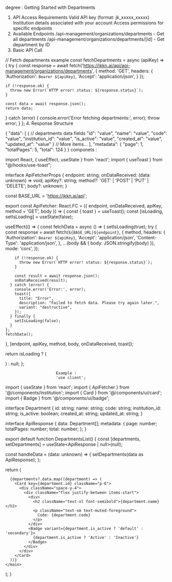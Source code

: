 degree :
Getting Started with Departments
1. API Access Requirements
Valid API key (format: jk_xxxxx_xxxxx)
Institution details associated with your account
Access permissions for specific endpoints
2. Available Endpoints
/api-management/organizations/departments - Get all departments
/api-management/organizations/departments/[id] - Get department by ID
3. Basic API Call

// Fetch departments example
const fetchDepartments = async (apiKey) => {
  try {
    const response = await fetch('https://jkkn.ai/api/api-management/organizations/departments', {
      method: 'GET',
      headers: {
        'Authorization': `Bearer ${apiKey}`,
        'Accept': 'application/json',
      }
    });
    
    if (!response.ok) {
      throw new Error(`HTTP error! status: ${response.status}`);
    }
    
    const data = await response.json();
    return data;
  } catch (error) {
    console.error('Error fetching departments:', error);
    throw error;
  }
};
4. Response Structure

{
  "data": [
    {
      // departments data fields
      "id": "value",
      "name": "value",
      "code": "value",
      "institution_id": "value",
      "is_active": "value",
      "created_at": "value",
      "updated_at": "value"
    }
    // More items...
  ],
  "metadata": {
    "page": 1,
    "totalPages": 5,
    "total": 124
  }
}
componets :

import React, { useEffect, useState } from 'react';
import { useToast } from "@/hooks/use-toast";

interface ApiFetcherProps {
  endpoint: string;
  onDataReceived: (data: unknown) => void;
  apiKey?: string;
  method?: 'GET' | 'POST' | 'PUT' | 'DELETE';
  body?: unknown;
}

const BASE_URL = 'https://jkkn.ai/api';

export const ApiFetcher: React.FC<ApiFetcherProps> = ({
  endpoint,
  onDataReceived,
  apiKey,
  method = 'GET',
  body
}) => {
  const { toast } = useToast();
  const [isLoading, setIsLoading] = useState(false);

  useEffect(() => {
    const fetchData = async () => {
      setIsLoading(true);
      try {
        const response = await fetch(`${BASE_URL}${endpoint}`, {
          method,
          headers: {
            'Authorization': `Bearer ${apiKey}`,
            'Accept': 'application/json',
            'Content-Type': 'application/json',
          },
          ...(body && { body: JSON.stringify(body) }),
          mode: 'cors',
        });

        if (!response.ok) {
          throw new Error(`HTTP error! status: ${response.status}`);
        }

        const result = await response.json();
        onDataReceived(result);
      } catch (error) {
        console.error('Error:', error);
        toast({
          title: "Error",
          description: "Failed to fetch data. Please try again later.",
          variant: "destructive",
        });
      } finally {
        setIsLoading(false);
      }
    };
    fetchData();
  }, [endpoint, apiKey, method, body, onDataReceived, toast]);

   return isLoading ? (
    <div className='flex justify-center items-center'>
      <div className='animate-spin rounded-full h-8 w-8 border-t-2 border-b-2 border-gray-900'></div>
    </div>
  ) : null;
};
                          
                          Example :
                          'use client';

import { useState } from 'react';
import { ApiFetcher } from '@/components/institution';
import { Card } from '@/components/ui/card';
import { Badge } from '@/components/ui/badge';

interface Department {
  id: string;
  name: string;
  code: string;
  institution_id: string;
  is_active: boolean;
  created_at: string;
  updated_at: string;
}

interface ApiResponse {
  data: Department[];
  metadata: {
    page: number;
    totalPages: number;
    total: number;
  };
}

export default function DepartmentsList() {
  const [departments, setDepartments] = useState<ApiResponse | null>(null);

  const handleData = (data: unknown) => {
    setDepartments(data as ApiResponse);
  };

  return (
    <main className="container mx-auto p-6 space-y-6">
      <ApiFetcher
        endpoint="/api-management/organizations/departments"
        apiKey="your_api_key_here"
        onDataReceived={handleData}
      />

      {departments?.data.map((department) => (
        <Card key={department.id} className="p-6">
          <div className="space-y-4">
            <div className="flex justify-between items-start">
              <div>
                <h2 className="text-xl font-semibold">{department.name}</h2>
                <p className="text-sm text-muted-foreground">
                  Code: {department.code}
                </p>
              </div>
              <Badge variant={department.is_active ? 'default' : 'secondary'}>
                {department.is_active ? 'Active' : 'Inactive'}
              </Badge>
            </div>
          </div>
        </Card>
      ))}
    </main>
  );
}